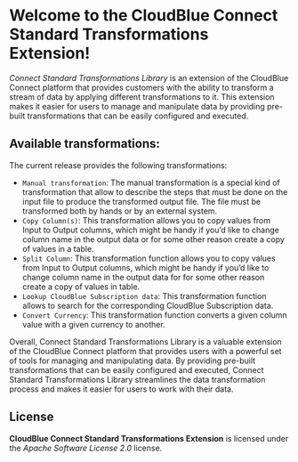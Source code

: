 # Welcome to the CloudBlue Connect Standard Transformations Extension!

*Connect Standard Transformations Library* is an extension of the CloudBlue Connect platform that provides customers with the ability to transform a stream of data by applying different transformations to it. This extension makes it easier for users to manage and manipulate data by providing pre-built transformations that can be easily configured and executed.

## Available transformations:

The current release provides the following transformations:

* `Manual transformation`: The manual transformation is a special kind of transformation that allow to describe the steps that must be done on the input file to produce the transformed output file. The file must be transformed both by hands or by an external system.
* `Copy Column(s)`: This transformation allows you to copy values from Input to Output columns, which might be handy if you’d like to change column name in the output data or for some other reason create a copy of values in a table.
* `Split Column`: This transformation function allows you to copy values from Input to Output columns, which might be handy if you’d like to change column name in the output data for for some other reason create a copy of values in table.
* `Lookup CloudBlue Subscription data`: This transformation function allows to search for the corresponding CloudBlue Subscription data.
* `Convert Currency`: This transformation function converts a given column value with a given currency to another.

Overall, Connect Standard Transformations Library is a valuable extension of the CloudBlue Connect platform that provides users with a powerful set of tools for managing and manipulating data. By providing pre-built transformations that can be easily configured and executed, Connect Standard Transformations Library streamlines the data transformation process and makes it easier for users to work with their data.

## License

**CloudBlue Connect Standard Transformations Extension** is licensed under the *Apache Software License 2.0* license.
